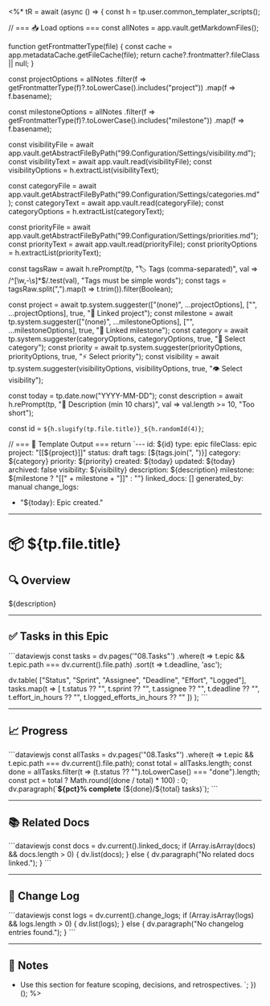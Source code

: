 <%*
tR = await (async () => {
  const h = tp.user.common_templater_scripts();

  // === 📥 Load options ===
  const allNotes = app.vault.getMarkdownFiles();

  function getFrontmatterType(file) {
    const cache = app.metadataCache.getFileCache(file);
    return cache?.frontmatter?.fileClass || null;
  }

  const projectOptions = allNotes
    .filter(f => getFrontmatterType(f)?.toLowerCase().includes("project"))
    .map(f => f.basename);

  const milestoneOptions = allNotes
    .filter(f => getFrontmatterType(f)?.toLowerCase().includes("milestone"))
    .map(f => f.basename);

  const visibilityFile = await app.vault.getAbstractFileByPath("99.Configuration/Settings/visibility.md");
  const visibilityText = await app.vault.read(visibilityFile);
  const visibilityOptions = h.extractList(visibilityText);

  const categoryFile = await app.vault.getAbstractFileByPath("99.Configuration/Settings/categories.md");
  const categoryText = await app.vault.read(categoryFile);
  const categoryOptions = h.extractList(categoryText);

  const priorityFile = await app.vault.getAbstractFileByPath("99.Configuration/Settings/priorities.md");
  const priorityText = await app.vault.read(priorityFile);
  const priorityOptions = h.extractList(priorityText);

  const tagsRaw = await h.rePrompt(tp, "🏷️ Tags (comma-separated)", val => /^[\w,\-\s]*$/.test(val), "Tags must be simple words");
  const tags = tagsRaw.split(",").map(t => t.trim()).filter(Boolean);

  const project = await tp.system.suggester(["(none)", ...projectOptions], ["", ...projectOptions], true, "📁 Linked project");
  const milestone = await tp.system.suggester(["(none)", ...milestoneOptions], ["", ...milestoneOptions], true, "🎯 Linked milestone");
  const category = await tp.system.suggester(categoryOptions, categoryOptions, true, "📂 Select category");
  const priority = await tp.system.suggester(priorityOptions, priorityOptions, true, "⚡ Select priority");
  const visibility = await tp.system.suggester(visibilityOptions, visibilityOptions, true, "👁️ Select visibility");

  const today = tp.date.now("YYYY-MM-DD");
  const description = await h.rePrompt(tp, "📝 Description (min 10 chars)", val => val.length >= 10, "Too short");

  const id = `${h.slugify(tp.file.title)}_${h.randomId(4)}`;

  // === 📄 Template Output ===
  return `---
id: ${id}
type: epic
fileClass: epic
project: "[[${project}]]"
status: draft
tags: [${tags.join(", ")}]
category: ${category}
priority: ${priority}
created: ${today}
updated: ${today}
archived: false
visibility: ${visibility}
description: ${description}
milestone: ${milestone ? "[[" + milestone + "]]" : ""}
linked_docs: []
generated_by: manual
change_logs:
  - "${today}: Epic created."
---

# 📦 ${tp.file.title}

## 🔍 Overview

${description}

---

## ✅ Tasks in this Epic

\`\`\`dataviewjs
const tasks = dv.pages('"08.Tasks"')
  .where(t => t.epic && t.epic.path === dv.current().file.path)
  .sort(t => t.deadline, 'asc');

dv.table(
  ["Status", "Sprint", "Assignee", "Deadline", "Effort", "Logged"],
  tasks.map(t => [
    t.status ?? "",
    t.sprint ?? "",
    t.assignee ?? "",
    t.deadline ?? "",
    t.effort_in_hours ?? "",
    t.logged_efforts_in_hours ?? ""
  ])
);
\`\`\`

---

## 📈 Progress

\`\`\`dataviewjs
const allTasks = dv.pages('"08.Tasks"')
  .where(t => t.epic && t.epic.path === dv.current().file.path);
const total = allTasks.length;
const done = allTasks.filter(t => (t.status ?? "").toLowerCase() === "done").length;
const pct = total ? Math.round((done / total) * 100) : 0;
dv.paragraph(\`**\${pct}% complete** (\${done}/\${total} tasks)\`);
\`\`\`

---

## 📚 Related Docs

\`\`\`dataviewjs
const docs = dv.current().linked_docs;
if (Array.isArray(docs) && docs.length > 0) {
  dv.list(docs);
} else {
  dv.paragraph("No related docs linked.");
}
\`\`\`

---

## 🧾 Change Log

\`\`\`dataviewjs
const logs = dv.current().change_logs;
if (Array.isArray(logs) && logs.length > 0) {
  dv.list(logs);
} else {
  dv.paragraph("No changelog entries found.");
}
\`\`\`

---

## 💬 Notes

- Use this section for feature scoping, decisions, and retrospectives.
`;
})();
%>